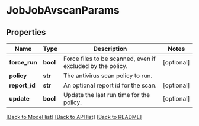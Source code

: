 # JobJobAvscanParams

## Properties
Name | Type | Description | Notes
------------ | ------------- | ------------- | -------------
**force_run** | **bool** | Force files to be scanned, even if excluded by the policy. | [optional] 
**policy** | **str** | The antivirus scan policy to run. | 
**report_id** | **str** | An optional report id for the scan. | [optional] 
**update** | **bool** | Update the last run time for the policy. | [optional] 

[[Back to Model list]](../README.md#documentation-for-models) [[Back to API list]](../README.md#documentation-for-api-endpoints) [[Back to README]](../README.md)


